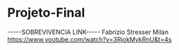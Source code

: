 # Projeto-Final
-----SOBREVIVENCIA LINK-----
Fabrizio Stresser Milan
https://www.youtube.com/watch?v=3RjokMykRnU&t=4s
